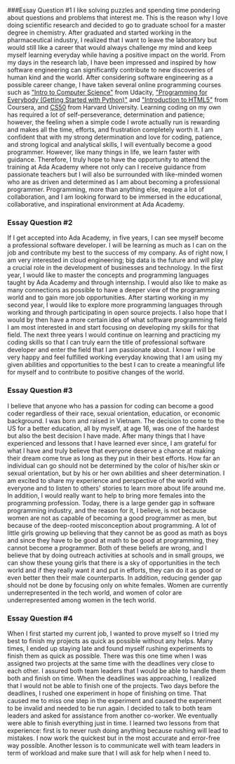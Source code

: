 ###Essay Question #1 
I like solving puzzles and spending time pondering about questions and problems that interest me. This is the reason why I love doing scientific research and decided to go to graduate school for a master degree in chemistry. After graduated and started working in the pharmaceutical industry, I realized that I want to leave the laboratory but would still like a career that would always challenge my mind and keep myself learning everyday while having a positive impact on the world. From my days in the research lab, I have been impressed and inspired by how software engineering can significantly contribute to new discoveries of human kind and the world. After considering software engineering as a possible career change, I have taken several online programming courses such as ["Intro to Computer Science"](https://www.udacity.com/course/intro-to-computer-science--cs101) from Udacity, ["Programming for Everybody (Getting Started with Python)"](https://www.coursera.org/specializations/python) and ["Introduction to HTML5"](https://www.coursera.org/learn/html) from Coursera, and [CS50](https://cs50.harvard.edu/) from Harvard University. Learning coding on my own has required a lot of self-perseverance, determination and patience; however, the feeling when a simple code I wrote actually run is rewarding and makes all the time, efforts, and frustration completely worth it. I am confident that with my strong determination and love for coding, patience, and strong logical and analytical skills, I will eventually become a good programmer. However, like many things in life, we learn faster with guidance. Therefore, I truly hope to have the opportunity to attend the training at Ada Academy where not only can I receive guidance from passionate teachers but I will also be surrounded with like-minded women who are as driven and determined as I am about becoming a professional programmer. Programming, more than anything else, require a lot of collaboration, and I am looking forward to be immersed in the educational, collaborative, and inspirational environment at Ada Academy.
### Essay Question #2
If I get accepted into Ada Academy, in five years, I can see myself become a professional software developer. I will be learning as much as I can on the job and contribute my best to the success of my company. As of right now, I am very interested in cloud engineering; big data is the future and will play a crucial role in the development of businesses and technology. In the first year, I would like to master the concepts and programming languages taught by Ada Academy and through internship. I would also like to make as many connections as possible to have a deeper view of the programming world and to gain more job opportunities. After starting working in my second year, I would like to explore more programming languages through working and through participating in open source projects. I also hope that I would by then have a more certain idea of what software programming field I am most interested in and start focusing on developing my skills for that field. The next three years I would continue on learning and practicing my coding skills so that I can truly earn the title of professional software developer and enter the field that I am passionate about. I know I will be very happy and feel fulfilled working everyday knowing that I am using my given abilities and opportunities to the best I can to create a meaningful life for myself and to contribute to positive changes of the world.
### Essay Question #3
I believe that anyone who has a passion for coding can become a good coder regardless of their race, sexual orientation, education, or economic background. I was born and raised in Vietnam. The decision to come to the US for a better education, all by myself, at age 16, was one of the hardest but also the best decision I have made. After many things that I have experienced and lessons that I have learned ever since, I am grateful for what I have and truly believe that everyone deserve a chance at making their dream come true as long as they put in their best efforts. How far an individual can go should not be determined by the color of his/her skin or sexual orientation, but by his or her own abilities and sheer determination. I am excited to share my experience and perspective of the world with everyone and to listen to others' stories to learn more about life around me. In addition, I would really want to help to bring more females into the programming profession. Today, there is a large gender gap in software programming industry, and the reason for it, I believe, is not because women are not as capable of becoming a good programmer as men, but because of the deep-rooted misconception about programming. A lot of little girls growing up believing that they cannot be as good as math as boys and since they have to be good at math to be good at programming, they cannot become a programmer. Both of these beliefs are wrong, and I believe that by  doing outreach activities at schools and in small groups, we can show these young girls that there is a sky of opportunities in the tech world and if they really want it and put in efforts, they can do it as good or even better then their male counterparts. In addition, reducing gender gap should not be done by focusing only on white females. Women are currently underrepresented in the tech world, and women of color are underrepresented among women in the tech world.  
### Essay Question #4
When I first started my current job, I wanted to prove myself so I tried my best to finish my projects as quick as possible without any helps. Many times, I ended up staying late and found myself rushing experiments to finish them as quick as possible. There was this one time when I was assigned two projects at the same time with the deadlines very close to each other. I assured both team leaders that I would be able to handle them both and finish on time. When the deadlines was approaching, I realized that I would not be able to finish one of the projects. Two days before the deadlines, I rushed one experiment in hope of finishing on time. That caused me to miss one step in the experiment and caused the experiment to be invalid and needed to be run again. I decided to talk to both team leaders and asked for assistance from another co-worker. We eventually were able to finish everything just in time. I learned two lessons from that experience: first is to never rush doing anything because rushing will lead to mistakes. I now work the quickest but in the most accurate and error-free way possible. Another lesson is to communicate well with team leaders in term of workload and make sure that I will ask for help when I need to. 
